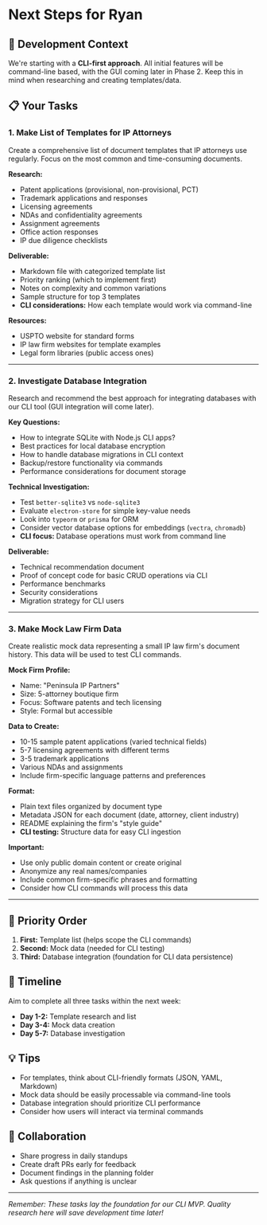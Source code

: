 # Next Steps for Ryan

## 🎯 Development Context
We're starting with a **CLI-first approach**. All initial features will be command-line based, with the GUI coming later in Phase 2. Keep this in mind when researching and creating templates/data.

## 📋 Your Tasks

### 1. Make List of Templates for IP Attorneys

Create a comprehensive list of document templates that IP attorneys use regularly. Focus on the most common and time-consuming documents.

**Research:**
- Patent applications (provisional, non-provisional, PCT)
- Trademark applications and responses
- Licensing agreements
- NDAs and confidentiality agreements
- Assignment agreements
- Office action responses
- IP due diligence checklists

**Deliverable:** 
- Markdown file with categorized template list
- Priority ranking (which to implement first)
- Notes on complexity and common variations
- Sample structure for top 3 templates
- **CLI considerations:** How each template would work via command-line

**Resources:**
- USPTO website for standard forms
- IP law firm websites for template examples
- Legal form libraries (public access ones)

---

### 2. Investigate Database Integration

Research and recommend the best approach for integrating databases with our CLI tool (GUI integration will come later).

**Key Questions:**
- How to integrate SQLite with Node.js CLI apps?
- Best practices for local database encryption
- How to handle database migrations in CLI context
- Backup/restore functionality via commands
- Performance considerations for document storage

**Technical Investigation:**
- Test `better-sqlite3` vs `node-sqlite3`
- Evaluate `electron-store` for simple key-value needs
- Look into `typeorm` or `prisma` for ORM
- Consider vector database options for embeddings (`vectra`, `chromadb`)
- **CLI focus:** Database operations must work from command line

**Deliverable:**
- Technical recommendation document
- Proof of concept code for basic CRUD operations via CLI
- Performance benchmarks
- Security considerations
- Migration strategy for CLI users

---

### 3. Make Mock Law Firm Data

Create realistic mock data representing a small IP law firm's document history. This data will be used to test CLI commands.

**Mock Firm Profile:**
- Name: "Peninsula IP Partners"
- Size: 5-attorney boutique firm
- Focus: Software patents and tech licensing
- Style: Formal but accessible

**Data to Create:**
- 10-15 sample patent applications (varied technical fields)
- 5-7 licensing agreements with different terms
- 3-5 trademark applications
- Various NDAs and assignments
- Include firm-specific language patterns and preferences

**Format:**
- Plain text files organized by document type
- Metadata JSON for each document (date, attorney, client industry)
- README explaining the firm's "style guide"
- **CLI testing:** Structure data for easy CLI ingestion

**Important:** 
- Use only public domain content or create original
- Anonymize any real names/companies
- Include common firm-specific phrases and formatting
- Consider how CLI commands will process this data

---

## 🎯 Priority Order

1. **First:** Template list (helps scope the CLI commands)
2. **Second:** Mock data (needed for CLI testing)
3. **Third:** Database integration (foundation for CLI data persistence)

## 📅 Timeline

Aim to complete all three tasks within the next week:
- **Day 1-2:** Template research and list
- **Day 3-4:** Mock data creation
- **Day 5-7:** Database investigation

## 💡 Tips

- For templates, think about CLI-friendly formats (JSON, YAML, Markdown)
- Mock data should be easily processable via command-line tools
- Database integration should prioritize CLI performance
- Consider how users will interact via terminal commands

## 🤝 Collaboration

- Share progress in daily standups
- Create draft PRs early for feedback
- Document findings in the planning folder
- Ask questions if anything is unclear

---

*Remember: These tasks lay the foundation for our CLI MVP. Quality research here will save development time later!* 